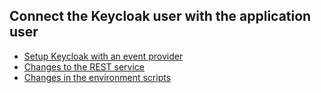 ## Connect the Keycloak user with the application user

* [Setup Keycloak with an event provider](Setup_keycloak_with_a_provider.md)
* [Changes to the REST service](Changes_to_the_REST_service.md)
* [Changes in the environment scripts](Changes_in_the_environment.md)
